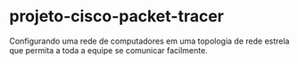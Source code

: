 # projeto-cisco-packet-tracer
Configurando uma rede de computadores em uma topologia de rede estrela que permita a toda a equipe se comunicar facilmente.
